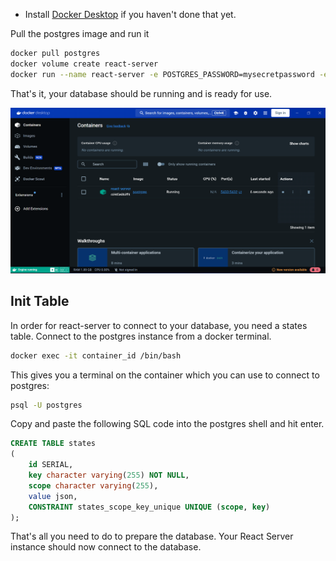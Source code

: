 - Install [Docker Desktop](https://www.docker.com/products/docker-desktop/) if you haven't done that yet.

Pull the postgres image and run it

```bash
docker pull postgres
docker volume create react-server
docker run --name react-server -e POSTGRES_PASSWORD=mysecretpassword -e POSTGRES_USER=postgres -p 5433:5432 -v react-server:/var/lib/postgresql/data -d postgres
```

That's it, your database should be running and is ready for use.

![Docker screenshot](https://raw.githubusercontent.com/state-less/react-server-docs-md/master/images/docker.png)

## Init Table

In order for react-server to connect to your database, you need a states table.
Connect to the postgres instance from a docker terminal.

```bash
docker exec -it container_id /bin/bash
```

This gives you a terminal on the container which you can use to connect to postgres:

```bash
psql -U postgres
```

Copy and paste the following SQL code into the postgres shell and hit enter.

```sql
CREATE TABLE states
(
    id SERIAL,
    key character varying(255) NOT NULL,
    scope character varying(255),
    value json,
    CONSTRAINT states_scope_key_unique UNIQUE (scope, key)
);
```

That's all you need to do to prepare the database. Your React Server instance should now connect to the database.
